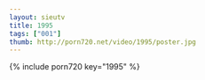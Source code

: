 ```yaml
--- 
layout: sieutv
title: 1995
tags: ["001"]
thumb: http://porn720.net/video/1995/poster.jpg
---
```

{% include porn720 key="1995" %} 
